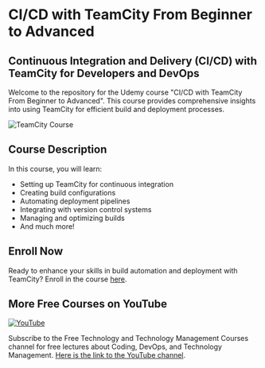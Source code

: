 # CI/CD with TeamCity From Beginner to Advanced
## Continuous Integration and Delivery (CI/CD) with TeamCity for Developers and DevOps

Welcome to the repository for the Udemy course "CI/CD with TeamCity From Beginner to Advanced". This course provides comprehensive insights into using TeamCity for efficient build and deployment processes.

![TeamCity Course](https://img-c.udemycdn.com/course/750x422/1488132_42d1_9.jpg)

## Course Description
In this course, you will learn:
- Setting up TeamCity for continuous integration
- Creating build configurations
- Automating deployment pipelines
- Integrating with version control systems
- Managing and optimizing builds
- And much more!

## Enroll Now
Ready to enhance your skills in build automation and deployment with TeamCity? Enroll in the course [here](https://www.udemy.com/course/teamcity-2017-build-and-deploy-the-modern-way/?referralCode=07E28EF6E4C2CE868D58).

## More Free Courses on YouTube

[![YouTube](https://img.shields.io/badge/YouTube-Subscribe-red?style=flat&logo=youtube)](http://www.youtube.com/@FreeTechnologyLectures)

Subscribe to the Free Technology and Technology Management Courses channel for free lectures about Coding, DevOps, and Technology Management. [Here is the link to the YouTube channel](http://www.youtube.com/@FreeTechnologyLectures).



